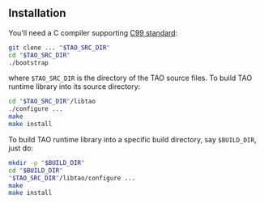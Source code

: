 ## Installation

You'll need a C compiler supporting [C99
standard](https://en.wikipedia.org/wiki/C99):

```sh
git clone ... "$TAO_SRC_DIR"
cd "$TAO_SRC_DIR"
./bootstrap
```

where `$TAO_SRC_DIR` is the directory of the TAO source files.  To build TAO
runtime library into its source directory:


```sh
cd "$TAO_SRC_DIR"/libtao
./configure ...
make
make install
```

To build TAO runtime library into a specific build directory, say `$BUILD_DIR`,
just do:

```sh
mkdir -p "$BUILD_DIR"
cd "$BUILD_DIR"
"$TAO_SRC_DIR"/libtao/configure ...
make
make install
```
